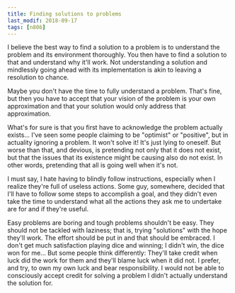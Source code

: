 ```yaml
---
title: Finding solutions to problems
last_modif: 2018-09-17
tags: [n806]
---
```

I believe the best way to find a solution to a problem is to understand the
problem and its environment thoroughly. You then have to find a solution to that
and understand why it'll work. Not understanding a solution and mindlessly going
ahead with its implementation is akin to leaving a resolution to chance.

Maybe you don't have the time to fully understand a problem. That's fine, but
then you have to accept that your vision of the problem is your own
approximation and that your solution would only address that approximation.

What's for sure is that you first have to acknowledge the problem actually
exists... I've seen some people claiming to be "optimist" or "positive",
but in actuality ignoring a problem. It won't solve it! It's just lying to
oneself. But worse than that, and devious, is pretending not only that it does
not exist, but that the issues that its existence might be causing also do not
exist. In other words, pretending that all is going well when it's not.

I must say, I hate having to blindly follow instructions, especially when I
realize they're full of useless actions. Some guy, somewhere, decided that I'll
have to follow some steps to accomplish a goal, and they didn't even take the
time to understand what all the actions they ask me to undertake are for and if
they're useful.

Easy problems are boring and tough problems shouldn't be easy. They should not
be tackled with laziness; that is, trying "solutions" with the hope they'll
work. The effort should be put in and that should be embraced. I don't get much
satisfaction playing dice and winning; I didn't win, the dice won for me...
But some people think differently: They'll take credit when luck did the work
for them and they'll blame luck when it did not. I prefer, and try, to own my
own luck and bear responsibility. I would not be able to consciously accept
credit for solving a problem I didn't actually understand the solution for.